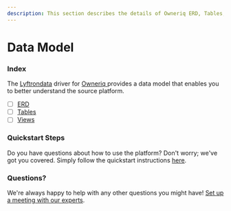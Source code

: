 ```yaml
---
description: This section describes the details of Owneriq ERD, Tables, and Views.
---
```


# Data Model

### Index

The  [Lyftrondata](https://www.lyftrondata.com/) driver for [Owneriq](https://www.lyftrondata.com/integration/owneriq/)[ ](https://www.lyftrondata.com/integration/owneriq/)provides a data model that enables you to better understand the source platform.

* [ ] [ERD](../../../marketing-analytics/owneriq/data-model/erd.md)
* [ ] [Tables](../../../marketing-analytics/owneriq/data-model/tables.md)
* [ ] [Views](../../../marketing-analytics/owneriq/data-model/views.md)

### Quickstart Steps

Do you have questions about how to use the platform? Don't worry; we've got you covered. Simply follow the quickstart instructions [here](../../../../quickstart-steps.md).

### Questions? <a href="#questions" id="questions"></a>

We're always happy to help with any other questions you might have! [Set up a meeting with our experts](https://www.lyftrondata.com/book-a-meeting/).

